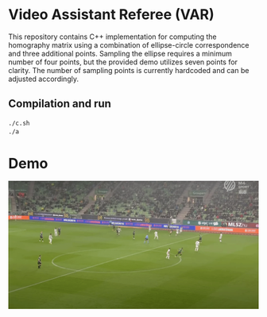 # Video Assistant Referee (VAR)

This repository contains C++ implementation for computing the homography matrix using a combination of ellipse-circle correspondence and three additional points. Sampling the ellipse requires a minimum number of four points, but the provided demo utilizes seven points for clarity. The number of sampling points is currently hardcoded and can be adjusted accordingly.

## Compilation and run

```bash
./c.sh 
./a
```

# Demo
![alt text](https://github.com/hanifmb/var/blob/main/demo.gif)

